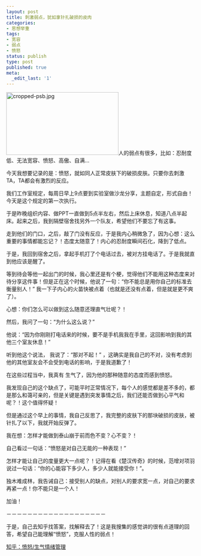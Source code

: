 ```yaml
---
layout: post
title: 刺激弱点，犹如拿针扎破损的皮肉
categories:
- 思想举重
tags:
- 宽容
- 弱点
- 愤怒
status: publish
type: post
published: true
meta:
  _edit_last: '1'
---
```

<p style="text-align: left;"><a href="http://iamhiko.com/wp-content/uploads/2013/02/cropped-psb.jpg"><img class="size-medium wp-image-493 alignleft" alt="cropped-psb.jpg" src="http://iamhiko.com/wp-content/uploads/2013/02/cropped-psb-300x168.jpg" width="300" height="168" /></a>人的弱点有很多，比如：忍耐度低、无法宽容、愤怒、高傲、自满...
<p style="text-align: left;">今天我想要记录的是：愤怒，就如同人正常皮肤下的破损皮肤。只要你去刺激TA，TA都会有激烈的反应。
<p style="text-align: left;">我们工作室规定，每周日早上9点要到实验室做沙龙分享，主题自定，形式自由！今天是这个规定的第一次执行。
<p style="text-align: left;">于是昨晚组织内容、做PPT一直做到5点半左右，然后上床休息，知道八点半起床。起来之后，我到隔壁宿舍找另外一个队友，希望他们不要忘了有这事。
<p style="text-align: left;">走到他们的门口，之后，敲了门没有反应，于是我内心稍微急了，因为心想：这么重要的事情都能忘记？！态度太随意了！内心的忍耐度瞬间石化，降到了低点。
<p style="text-align: left;">于是，我回到宿舍之后，拿起手机打了个电话过去，被对方挂电话了。于是我就直到他应该是醒了。
<p style="text-align: left;">等到待会等他一起出门的时候，我心里还是有个梗，觉得他们不能用这种态度来对待分享这件事！但是正在这个时候，他说了一句：“你不能总是用你自己的标准去衡量别人！” 我一下子内心的火苗快被点着（也就是还没有点着，但是就是更不爽了）。
<p style="text-align: left;">心想：你们怎么可以做到这么随意还理直气壮呢？！
<p style="text-align: left;">然后，我问了一句：“为什么这么说？”
<p style="text-align: left;">他说：“因为你刚刚打电话来的时候，要不是手机我我在手里，这回影响到我的其他三个室友休息！”
<p style="text-align: left;">听到他这个说法， 我说了：“那对不起！” ，这确实是我自己的不对，没有考虑到他的其他室友会不会受到电话的影响，于是我道歉了！
<p style="text-align: left;">在这些过程当中，我真有 生气了，因为他的那种随意的态度而感到愤怒。
<p style="text-align: left;">我发现自己的这个缺点了，可能平时正常情况下，每个人的感觉都是差不多的，都是那么和蔼可亲的，但是关键是遇到突发事情之后，我们还能否做到心平气和呢？！这个值得怀疑！
<p style="text-align: left;">但是通过这个早上的事情，我自己反思了，我完整的皮肤下的那块破损的皮肤，被针扎了以下，我就开始反弹了。
<p style="text-align: left;">我在想：怎样才能做到泰山崩于前而色不变？心不变？！
<p style="text-align: left;">自己看过一句话：“愤怒是对自己无能的一种表现！”
<p style="text-align: left;">怎样才能让自己的度量更大一点呢？！记得在看《楚汉传奇》的时候，范增对项羽说过一句话：“你的心能容下多少人，多少人就能接受你！”。
<p style="text-align: left;">独木难成林，我告诫自己：接受别人的缺点，对别人的要求宽一点，对自己的要求再紧一点！你不能只是一个人！
<p style="text-align: left;">加油！
<p style="text-align: left;">－－－－－－－－－－－－－－－－－－－
<p style="text-align: left;">于是，自己去知乎找答案，找解释去了！这是我搜集的感觉讲的很有点道理的回答，希望自己能理解“愤怒”，克服人性的弱点！
<p style="text-align: left;"><a href="http://iamhiko.com/561.html">知乎：愤怒/生气情绪管理</a>
<p style="text-align: left;">
